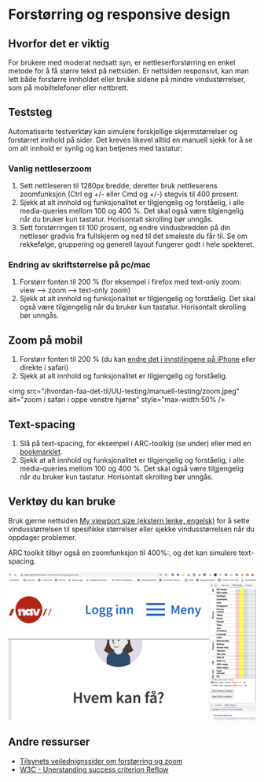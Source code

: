 # Forstørring og responsive design

## Hvorfor det er viktig
For brukere med moderat nedsatt syn, er nettleserforstørring en enkel metode for å få større tekst på nettsiden. Er nettsiden responsivt, kan man lett både forstørre innholdet eller bruke sidene på mindre vindustørrelser, som på mobiltelefoner eller nettbrett.

## Teststeg
Automatiserte testverktøy kan simulere forskjellige skjermstørrelser og forstørret innhold på sider. Det kreves likevel alltid en manuell sjekk for å se om alt innhold er synlig og kan betjenes med tastatur:

### Vanlig nettleserzoom
1. Sett nettleseren til 1280px bredde, deretter bruk nettleserens zoomfunksjon (Ctrl og +/- eller Cmd og +/-) stegvis til 400 prosent. 
2. Sjekk at alt innhold og funksjonalitet er tilgjengelig og forståelig, i alle media-queries mellom 100 og 400 %. Det skal også være tilgjengelig når du bruker kun tastatur. Horisontalt skrolling bør unngås.
3. Sett forstørringen til 100 prosent, og endre vindusbredden på din nettleser gradvis fra fullskjerm og ned til det smaleste du får til. Se om rekkefølge, gruppering og generell layout fungerer godt i hele spekteret.

### Endring av skriftstørrelse på pc/mac
1. Forstørr fonten til 200 % (for eksempel i firefox med text-only zoom: view --> zoom --> text-only zoom)
2. Sjekk at alt innhold og funksjonalitet er tilgjengelig og forståelig. Det skal også være tilgjengelig når du bruker kun tastatur. Horisontalt skrolling bør unngås.

## Zoom på mobil
1. Forstørr fonten til 200 % (du kan [endre det i innstilingene på iPhone](https://support.apple.com/en-us/HT202828) eller direkte i safari)
2. Sjekk at alt innhold og funksjonalitet er tilgjengelig og forståelig.

<img src="/hvordan-faa-det-til/UU-testing/manuell-testing/zoom.jpeg" alt="zoom i safari i oppe venstre hjørne" style="max-width:50% />

## Text-spacing
1. Slå på text-spacing, for eksempel i ARC-toolkig (se under) eller med en [bookmarklet](http://www.html5accessibility.com/tests/tsbookmarklet.html).
2. Sjekk at alt innhold og funksjonalitet er tilgjengelig og forståelig, i alle media-queries mellom 100 og 400 %. Det skal også være tilgjengelig når du bruker kun tastatur. Horisontalt skrolling bør unngås.

## Verktøy du kan bruke
Bruk gjerne nettsiden [My viewport size (ekstern lenke, engelsk)](https://viewportsizes.com/mine/) for å sette vindusstørrelsen til spesifikke størrelser eller sjekke vindusstørrelsen når du oppdager problemer.

ARC toolkit tilbyr også en zoomfunksjon til 400%:, og det kan simulere text-spacing.

![zoom med ARC på nav.no](https://github.com/navikt/universell-utforming/blob/master/hvordan-faa-det-til/UU-testing/manuell-testing/zoom-arc.png)

## Andre ressurser
- [Tilsynets veilednignssider om forstørring og zoom](https://www.uutilsynet.no/wcag-standarden/utforming-og-presentasjon/227#forstorring)
- [W3C - Unerstanding success criterion Reflow](https://www.w3.org/WAI/WCAG21/Understanding/reflow.html)
